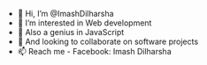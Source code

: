 - 👋 Hi, I’m @ImashDilharsha
- 👀 I’m interested in Web development
- 🌱 Also a genius in JavaScript
- 💞️ And looking to collaborate on software projects
- 📫 Reach me - Facebook: Imash Dilharsha

<!---
ImashDilharsha/ImashDilharsha is a ✨ special ✨ repository because its `README.md` (this file) appears on your GitHub profile.
You can click the Preview link to take a look at your changes.
--->
